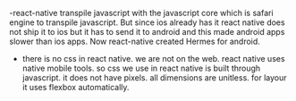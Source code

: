 -react-native transpile javascript with the javascript core which is safari engine to transpile javascript. But since ios already has it react native does not ship it to ios but it has to send it to android and this made android apps slower than ios apps. Now react-native created Hermes for android.

- there is no css in react native. we are not on the web. react native uses native mobile tools. so css we use in react native is built through javascript. it does not have pixels. all dimensions are unitless. for layour it uses flexbox automatically.

